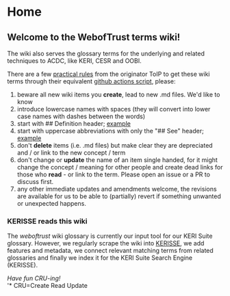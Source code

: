 # Home
## Welcome to the WebofTrust terms wiki!

The wiki also serves the glossary terms for the underlying and related techniques to ACDC, like KERI, CESR and OOBI.

There are a few [practical rules](https://wiki.trustoverip.org/display/HOME/Terms+Wikis) from the originator ToIP to get these wiki terms through their equivalent [github actions script](https://github.com/WebOfTrust/WOT-terms/actions/workflows/content-fetch-and-deploy-update-glossary.yml), please:
1. beware all new wiki items you **create**, lead to new .md files. We'd like to know
2. introduce lowercase names with spaces (they will convert into lower case names with dashes between the words)
3. start with ## Definition header; [example](https://github.com/WebOfTrust/WOT-terms/wiki/composable-event-streaming-representation)
4. start with uppercase abbreviations with only the "## See" header; [example](https://github.com/WebOfTrust/WOT-terms/wiki/CESR)
5. don't **delete** items (i.e. .md files) but make clear they are depreciated and / or link to the new concept / term
6. don't change or **update** the name of an item single handed, for it might change the concept / meaning for other people and create dead links for those who **read** - or link to the term. Please open an issue or a PR to discuss first. 
7. any other immediate updates and amendments welcome, the revisions are available for us to be able to (partially) revert if something unwanted or unexpected happens.

### KERISSE reads this wiki

The _weboftrust_ wiki glossary is currently our input tool for our KERI Suite glossary. However, we regularly scrape the wiki into [KERISSE](http://kerisse.org), we add features and metadata, we connect relevant matching terms from related glossaries and finally we index it for the KERI Suite Search Engine (KERISSE).

_Have fun CRU-ing!_  
'* CRU=Create Read Update